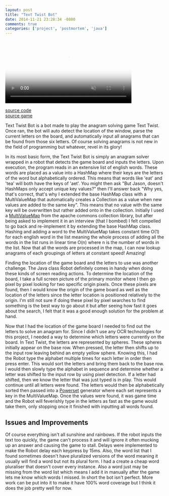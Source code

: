 ```yaml
---
layout: post
title: "Text Twist Bot"
date: 2014-11-21 23:28:34 -0800
comments: true
categories: ['project', 'postmortem', 'java']
---
```

<video muted autoplay loop width="400px" poster="https://s3.amazonaws.com/jasonjlblog/texttwistbot.jpg">
    <source src="https://s3.amazonaws.com/jasonjlblog/texttwistbot.mp4" type="video/mp4">
    <source src="https://s3.amazonaws.com/jasonjlblog/texttwistbot.webm" type="video/webm">
    <img src="https://s3.amazonaws.com/jasonjlblog/texttwistbot.jpg">
</video>

<a href="https://github.com/lee-jason/TextTwistBot">source code</a>   
<a href="http://zone.msn.com/en/texttwist/default.htm?intgid=hp_word_1">source game</a>   

Text Twist Bot is a bot made to play the anagram solving game Text Twist. Once ran, the bot will auto detect the location of the window, parse the current letters on the board, and automatically input all anagrams that can be found from those six letters.  Of course solving anagrams is not new in the field of programming but whatever, revel in its glory!

<!-- more -->

In its most basic form, the Text Twist Bot is simply an anagram solver wrapped in a robot that detects the game board and inputs the letters.  Upon execution, the program reads in an extensive list of english words.  These words are placed as a value into a HashMap where their keys are the letters of the word but alphabetically ordered.  This means that words like 'eat' and 'tea' will both have the keys of 'aet'.  You might then ask "But Jason, doesn't HashMaps only accept unique key values?" then I'll answer back "Why yes, that's correct, that's why I extended the base HashMap class with a MultiValueMap that automatically creates a Collection as a value when new values are added to the same key".  This means that no value with the same key will be overwritten but rather added onto in the collection.  Initially I used a <a href="https://commons.apache.org/proper/commons-collections/javadocs/api-3.2.1/org/apache/commons/collections/map/MultiValueMap.html">MultiValueMap</a> from the apache commons collection library, but after being asked to implement it in an interview (that I bombed) I felt compelled to go back and re-implement it by extending the base HashMap class. Hashing and adding a word to the MultiValueMap takes constant time O(1) for each english word in the list meaning the whole process of adding all the words in the list runs in linear time O(n) where n is the number of words in the list. Now that all the words are processed in the map, I can now lookup anagrams of each groupings of letters at constant speed! Amazing!

Finding the location of the game board and the letters to use was another challenge.  The Java class Robot definitely comes in handy when doing these kinds of screen reading actions.  To determine the location of the board, I take a full screen picture of the primary monitor where I then go pixel by pixel looking for two specific origin pixels.  Once these pixels are found, then I would know the origin of the game board as well as the location of the letters since the letter location is positioned relatively to the origin.  I'm still not sure if doing these pixel by pixel searches to find something is the best way to go about it but after seeing how fast it goes about the search, I felt that it was a good enough solution for the problem at hand. 

Now that I had the location of the game board I needed to find out the letters to solve an anagram for.  Since I didn't use any OCR technologies for this project, I needed a way to determine which letters were currently on the board. In Text Twist, the letters are represented by spheres.  These spheres initially appear on the base row.  When pressed, the letter then shifts up to the input row leaving behind an empty yellow sphere. Knowing this, I had the Robot type the alphabet multiple times for each letter in order then press enter.  This would sort the letters and bring them back to the base row.  I would then slowly type the alphabet in sequence and determine whether a letter was shifted to the input row by using pixel detection.  If a letter had shifted, then we know the letter that was just typed is in play.  This would continue until all letters were found.  The letters would then be alphabetically sorted then passed into a <a href="http://en.wikipedia.org/wiki/Power_set">Powerset</a> generator where each set represents a key in the MultiValueMap. Once the values were found, it was game time and the Robot will feverishly type in the letters as fast as the game would take them, only stopping once it finished with inputting all words found.

<h2>Issues and Improvements</h2>
Of course everything isn't all sunshine and rainbows.  If the robot inputs the text too quickly, the game can't process it and will ignore it often mucking up an answer and causing the game to stall. Delays were implemented to make the Robot delay each keypress by 15ms.  Also, the word list that I found sometimes doesn't have pluralized versions of the word meaning it usually will find a word but not its plural form.  I had a create a cheap word pluraliser that doesn't cover every instance. Also a word just may be missing from the word list which means I add it in manually after the game lets me know which words I missed.  In short the bot isn't perfect.  More work can be put into it to make it have 100% word coverage but I think it does the job pretty well for now.